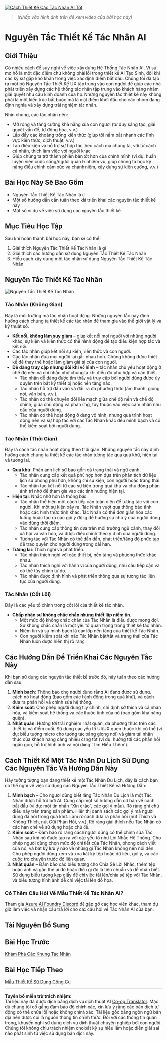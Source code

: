 <!--
CO_OP_TRANSLATOR_METADATA:
{
  "original_hash": "4c46e4ff9e349c521e2b0b17f51afa64",
  "translation_date": "2025-08-29T17:57:55+00:00",
  "source_file": "03-agentic-design-patterns/README.md",
  "language_code": "vi"
}
-->
[![Cách Thiết Kế Các Tác Nhân AI Tốt](../../../translated_images/lesson-3-thumbnail.1092dd7a8f1074a5b26e35aa8f810814e05a22fed1765c20c14b2b508c7ae379.vi.png)](https://youtu.be/m9lM8qqoOEA?si=4KimounNKvArQQ0K)

> _(Nhấp vào hình ảnh trên để xem video của bài học này)_
# Nguyên Tắc Thiết Kế Tác Nhân AI

## Giới Thiệu

Có nhiều cách để suy nghĩ về việc xây dựng Hệ Thống Tác Nhân AI. Vì sự mơ hồ là một đặc điểm chứ không phải lỗi trong thiết kế AI Tạo Sinh, đôi khi các kỹ sư gặp khó khăn trong việc xác định điểm bắt đầu. Chúng tôi đã tạo ra một bộ Nguyên Tắc Thiết Kế UX tập trung vào con người để giúp các nhà phát triển xây dựng các hệ thống tác nhân tập trung vào khách hàng nhằm giải quyết nhu cầu kinh doanh của họ. Những nguyên tắc thiết kế này không phải là một kiến trúc bắt buộc mà là một điểm khởi đầu cho các nhóm đang định nghĩa và xây dựng trải nghiệm tác nhân.

Nhìn chung, các tác nhân nên:

- Mở rộng và tăng cường khả năng của con người (tư duy sáng tạo, giải quyết vấn đề, tự động hóa, v.v.)
- Lấp đầy các khoảng trống kiến thức (giúp tôi nắm bắt nhanh các lĩnh vực kiến thức, dịch thuật, v.v.)
- Tạo điều kiện và hỗ trợ sự hợp tác theo cách mà chúng ta, với tư cách cá nhân, thích làm việc với người khác
- Giúp chúng ta trở thành phiên bản tốt hơn của chính mình (ví dụ: huấn luyện viên cuộc sống/người quản lý nhiệm vụ, giúp chúng ta học kỹ năng điều chỉnh cảm xúc và chánh niệm, xây dựng sự kiên cường, v.v.)

## Bài Học Này Sẽ Bao Gồm

- Nguyên Tắc Thiết Kế Tác Nhân là gì
- Một số hướng dẫn cần tuân theo khi triển khai các nguyên tắc thiết kế này
- Một số ví dụ về việc sử dụng các nguyên tắc thiết kế

## Mục Tiêu Học Tập

Sau khi hoàn thành bài học này, bạn sẽ có thể:

1. Giải thích Nguyên Tắc Thiết Kế Tác Nhân là gì
2. Giải thích các hướng dẫn sử dụng Nguyên Tắc Thiết Kế Tác Nhân
3. Hiểu cách xây dựng một tác nhân sử dụng Nguyên Tắc Thiết Kế Tác Nhân

## Nguyên Tắc Thiết Kế Tác Nhân

![Nguyên Tắc Thiết Kế Tác Nhân](../../../translated_images/agentic-design-principles.1cfdf8b6d3cc73c2b738951ee7b2043e224441d98babcf654be69d866120f93a.vi.png)

### Tác Nhân (Không Gian)

Đây là môi trường mà tác nhân hoạt động. Những nguyên tắc này định hướng cách chúng ta thiết kế các tác nhân để tham gia vào thế giới vật lý và kỹ thuật số.

- **Kết nối, không làm suy giảm** – giúp kết nối mọi người với những người khác, sự kiện và kiến thức có thể hành động để tạo điều kiện hợp tác và kết nối.
- Các tác nhân giúp kết nối sự kiện, kiến thức và con người.
- Các tác nhân đưa mọi người lại gần nhau hơn. Chúng không được thiết kế để thay thế hoặc làm giảm giá trị của con người.
- **Dễ dàng truy cập nhưng đôi khi vô hình** – tác nhân chủ yếu hoạt động ở chế độ nền và chỉ nhắc nhở chúng ta khi điều đó phù hợp và cần thiết.
  - Tác nhân dễ dàng được tìm thấy và truy cập bởi người dùng được ủy quyền trên bất kỳ thiết bị hoặc nền tảng nào.
  - Tác nhân hỗ trợ đầu vào và đầu ra đa phương thức (âm thanh, giọng nói, văn bản, v.v.).
  - Tác nhân có thể chuyển đổi liền mạch giữa chế độ nền và chế độ chính; giữa chủ động và phản ứng, tùy thuộc vào việc cảm nhận nhu cầu của người dùng.
  - Tác nhân có thể hoạt động ở dạng vô hình, nhưng quá trình hoạt động nền và sự hợp tác với các Tác Nhân khác đều minh bạch và có thể kiểm soát bởi người dùng.

### Tác Nhân (Thời Gian)

Đây là cách tác nhân hoạt động theo thời gian. Những nguyên tắc này định hướng cách chúng ta thiết kế các tác nhân tương tác qua quá khứ, hiện tại và tương lai.

- **Quá khứ**: Phản ánh lịch sử bao gồm cả trạng thái và ngữ cảnh.
  - Tác nhân cung cấp kết quả phù hợp hơn dựa trên phân tích dữ liệu lịch sử phong phú hơn, không chỉ sự kiện, con người hoặc trạng thái.
  - Tác nhân tạo kết nối từ các sự kiện trong quá khứ và chủ động phản ánh trí nhớ để tham gia vào các tình huống hiện tại.
- **Hiện tại**: Nhắc nhở hơn là thông báo.
  - Tác nhân thể hiện một cách tiếp cận toàn diện để tương tác với con người. Khi một sự kiện xảy ra, Tác Nhân vượt qua thông báo tĩnh hoặc các hình thức tĩnh khác. Tác Nhân có thể đơn giản hóa các luồng hoặc tạo ra các gợi ý động để hướng sự chú ý của người dùng vào đúng thời điểm.
  - Tác nhân cung cấp thông tin dựa trên môi trường ngữ cảnh, thay đổi xã hội và văn hóa, và được điều chỉnh theo ý định của người dùng.
  - Tương tác với Tác Nhân có thể dần dần, phát triển/tăng độ phức tạp để trao quyền cho người dùng trong dài hạn.
- **Tương lai**: Thích nghi và phát triển.
  - Tác nhân thích nghi với các thiết bị, nền tảng và phương thức khác nhau.
  - Tác nhân thích nghi với hành vi của người dùng, nhu cầu tiếp cận và có thể tùy chỉnh tự do.
  - Tác nhân được định hình và phát triển thông qua sự tương tác liên tục của người dùng.

### Tác Nhân (Cốt Lõi)

Đây là các yếu tố chính trong cốt lõi của thiết kế tác nhân.

- **Chấp nhận sự không chắc chắn nhưng thiết lập niềm tin**.
  - Một mức độ không chắc chắn của Tác Nhân là điều được mong đợi. Sự không chắc chắn là một yếu tố quan trọng trong thiết kế tác nhân.
  - Niềm tin và sự minh bạch là các lớp nền tảng của thiết kế Tác Nhân.
  - Con người kiểm soát khi nào Tác Nhân bật/tắt và trạng thái của Tác Nhân luôn được hiển thị rõ ràng.

## Các Hướng Dẫn Để Triển Khai Các Nguyên Tắc Này

Khi bạn sử dụng các nguyên tắc thiết kế trước đó, hãy tuân theo các hướng dẫn sau:

1. **Minh bạch**: Thông báo cho người dùng rằng AI đang được sử dụng, cách nó hoạt động (bao gồm các hành động trong quá khứ), và cách đưa ra phản hồi và chỉnh sửa hệ thống.
2. **Kiểm soát**: Cho phép người dùng tùy chỉnh, chỉ định sở thích và cá nhân hóa, và kiểm soát hệ thống và các thuộc tính của nó (bao gồm khả năng quên).
3. **Nhất quán**: Hướng tới trải nghiệm nhất quán, đa phương thức trên các thiết bị và điểm cuối. Sử dụng các yếu tố UI/UX quen thuộc khi có thể (ví dụ: biểu tượng micro cho tương tác bằng giọng nói) và giảm tải nhận thức của khách hàng càng nhiều càng tốt (ví dụ: hướng tới các phản hồi ngắn gọn, hỗ trợ hình ảnh và nội dung 'Tìm Hiểu Thêm').

## Cách Thiết Kế Một Tác Nhân Du Lịch Sử Dụng Các Nguyên Tắc Và Hướng Dẫn Này

Hãy tưởng tượng bạn đang thiết kế một Tác Nhân Du Lịch, đây là cách bạn có thể nghĩ về việc sử dụng các Nguyên Tắc Thiết Kế và Hướng Dẫn:

1. **Minh bạch** – Cho người dùng biết rằng Tác Nhân Du Lịch là một Tác Nhân được hỗ trợ bởi AI. Cung cấp một số hướng dẫn cơ bản về cách bắt đầu (ví dụ: một tin nhắn “Xin chào”, các gợi ý mẫu). Rõ ràng ghi chú điều này trên trang sản phẩm. Hiển thị danh sách các gợi ý mà người dùng đã hỏi trong quá khứ. Làm rõ cách đưa ra phản hồi (nút Thích và Không Thích, nút Gửi Phản Hồi, v.v.). Rõ ràng giải thích nếu Tác Nhân có các hạn chế về sử dụng hoặc chủ đề.
2. **Kiểm soát** – Đảm bảo rõ ràng cách người dùng có thể chỉnh sửa Tác Nhân sau khi nó được tạo ra với các yếu tố như Lời Nhắc Hệ Thống. Cho phép người dùng chọn mức độ chi tiết của Tác Nhân, phong cách viết của nó, và bất kỳ lưu ý nào về những gì Tác Nhân không nên nói đến. Cho phép người dùng xem và xóa bất kỳ tệp hoặc dữ liệu, gợi ý, và các cuộc trò chuyện trước đó liên quan.
3. **Nhất quán** – Đảm bảo các biểu tượng cho Chia Sẻ Lời Nhắc, thêm tệp hoặc ảnh và gắn thẻ ai đó hoặc điều gì đó là tiêu chuẩn và dễ nhận biết. Sử dụng biểu tượng kẹp giấy để chỉ việc tải lên/chia sẻ tệp với Tác Nhân, và biểu tượng hình ảnh để chỉ việc tải lên đồ họa.

### Có Thêm Câu Hỏi Về Mẫu Thiết Kế Tác Nhân AI?

Tham gia [Azure AI Foundry Discord](https://aka.ms/ai-agents/discord) để gặp gỡ các học viên khác, tham dự giờ làm việc và nhận câu trả lời cho các câu hỏi về Tác Nhân AI của bạn.

## Tài Nguyên Bổ Sung

## Bài Học Trước

[Khám Phá Các Khung Tác Nhân](../02-explore-agentic-frameworks/README.md)

## Bài Học Tiếp Theo

[Mẫu Thiết Kế Sử Dụng Công Cụ](../04-tool-use/README.md)

---

**Tuyên bố miễn trừ trách nhiệm**:  
Tài liệu này đã được dịch bằng dịch vụ dịch thuật AI [Co-op Translator](https://github.com/Azure/co-op-translator). Mặc dù chúng tôi cố gắng đảm bảo độ chính xác, xin lưu ý rằng các bản dịch tự động có thể chứa lỗi hoặc không chính xác. Tài liệu gốc bằng ngôn ngữ bản địa nên được coi là nguồn thông tin chính thức. Đối với các thông tin quan trọng, khuyến nghị sử dụng dịch vụ dịch thuật chuyên nghiệp bởi con người. Chúng tôi không chịu trách nhiệm cho bất kỳ sự hiểu lầm hoặc diễn giải sai nào phát sinh từ việc sử dụng bản dịch này.